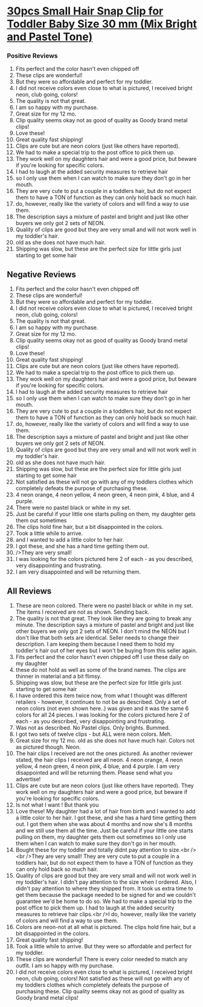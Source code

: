 # [30pcs Small Hair Snap Clip for Toddler Baby Size 30 mm (Mix Bright and Pastel Tone)](https://products.checkmycream.com/products/30pcs-Small-Hair-Snap-Clip-for-Toddler-Baby-Size-30-mm-(Mix-Bright-and-Pastel-Tone).html)

### Positive Reviews

<ol>
      <li>Fits perfect and the color hasn&#x27;t even chipped off</li>
      <li>These clips are wonderful!</li>
      <li>But they were so affordable and perfect for my toddler.</li>
      <li>I did not receive colors even close to what is pictured, I received bright neon, club going, colors!</li>
      <li>The quality is not that great.  </li>
      <li>I am so happy with my purchase.</li>
      <li>Great size for my 12 mo.</li>
      <li>Clip quality seems okay not as good of quality as Goody brand metal clips!</li>
      <li>Love these!  </li>
      <li>Great quality fast shipping!</li>
      <li>Clips are cute but are neon colors (just like others have reported).  </li>
      <li>We had to make a special trip to the post office to pick them up.</li>
      <li>They work well on my daughters hair and were a good price, but beware if you&#x27;re looking for specific colors.</li>
      <li>I had to laugh at the added security measures to retrieve hair</li>
      <li>so I only use them when I can watch to make sure they don&#x27;t go in her mouth.</li>
      <li>They are very cute to put a couple in a toddlers hair, but do not expect them to have a TON of function as they can only hold back so much hair.</li>
      <li>do, however, really like the variety of colors and will find a way to use them.</li>
      <li>The description says a mixture of pastel and bright and just like other buyers we only got 2 sets of NEON.  </li>
      <li>Quality of clips are good but they are very small and will not work well in my toddler&#x27;s hair.</li>
      <li>old as she does not have much hair.</li>
      <li>Shipping was slow, but these are the perfect size for little girls just starting to get some hair</li>
</ol>


<h2>Negative Reviews</h2>
<ol>
<li> Fits perfect and the color hasn&#x27;t even chipped off</li>
<li> These clips are wonderful!</li>
<li> But they were so affordable and perfect for my toddler.</li>
<li> I did not receive colors even close to what is pictured, I received bright neon, club going, colors!</li>
<li> The quality is not that great.  </li>
<li> I am so happy with my purchase.</li>
<li> Great size for my 12 mo.</li>
<li> Clip quality seems okay not as good of quality as Goody brand metal clips!</li>
<li> Love these!  </li>
<li> Great quality fast shipping!</li>
<li> Clips are cute but are neon colors (just like others have reported).  </li>
<li> We had to make a special trip to the post office to pick them up.</li>
<li> They work well on my daughters hair and were a good price, but beware if you&#x27;re looking for specific colors.</li>
<li> I had to laugh at the added security measures to retrieve hair</li>
<li> so I only use them when I can watch to make sure they don&#x27;t go in her mouth.</li>
<li> They are very cute to put a couple in a toddlers hair, but do not expect them to have a TON of function as they can only hold back so much hair.</li>
<li> do, however, really like the variety of colors and will find a way to use them.</li>
<li> The description says a mixture of pastel and bright and just like other buyers we only got 2 sets of NEON.  </li>
<li> Quality of clips are good but they are very small and will not work well in my toddler&#x27;s hair.</li>
<li> old as she does not have much hair.</li>
<li> Shipping was slow, but these are the perfect size for little girls just starting to get some hair</li>
<li> Not satisfied as these will not go with any of my toddlers clothes which completely defeats the purpose of purchasing these.</li>
<li> 4 neon orange, 4 neon yellow, 4 neon green, 4 neon pink, 4 blue, and 4 purple.</li>
<li> There were no pastel black or white in my set.  </li>
<li> Just be careful if your little one starts pulling on them, my daughter gets them out sometimes</li>
<li> The clips hold fine hair, but a bit disappointed in the colors.</li>
<li> Took a little while to arrive.</li>
<li> and I wanted to add a little color to her hair.  </li>
<li> I got these, and she has a hard time getting them out.  </li>
<li> /&gt;They are very small!</li>
<li> I was looking for the colors pictured here 2 of each - as you described, very disappointing and frustrating.</li>
<li> I am very disappointed and will be returning them.</li>
</ol>

<h2>All Reviews</h2>

<ol>
    <li> These are neon colored.  There were no pastel black or white in my set.  The items I received are not as shown.  Sending back.</li>
    <li> The quality is not that great.  They look like they are going to break any minute.  The description says a mixture of pastel and bright and just like other buyers we only got 2 sets of NEON.  I don&#x27;t mind the NEON but I don&#x27;t like that both sets are identical.  Seller needs to change their description.  I am keeping them because I need them to hold my toddler&#x27;s hair out of her eyes but I won&#x27;t be buying from this seller again.</li>
    <li> Fits perfect and the color hasn&#x27;t even chipped off I use these daily on my daughter</li>
    <li> these do not hold as well as some of the brand names.  The clips are thinner in material and a bit flimsy.</li>
    <li> Shipping was slow, but these are the perfect size for little girls just starting to get some hair</li>
    <li> I have ordered this item twice now, from what I thought was different retailers - however, it continues to not be as described. Only a set of neon colors (not even shown here..) was given and it was the same 6 colors for all 24 pieces. I was looking for the colors pictured here 2 of each - as you described, very disappointing and frustrating.</li>
    <li> Was not as described. No Pastel clips. Only brights. Bummed.</li>
    <li> I got two sets of twelve clips - but ALL were neon colors. Meh.</li>
    <li> Great size for my 12 mo. old as she does not have much hair. Colors not as pictured though. Neon.</li>
    <li> The hair clips I received are not the ones pictured. As another reviewer stated, the hair clips I received are all neon. 4 neon orange, 4 neon yellow, 4 neon green, 4 neon pink, 4 blue, and 4 purple. I am very disappointed and will be returning them. Please send what you advertise!</li>
    <li> Clips are cute but are neon colors (just like others have reported).  They work well on my daughters hair and were a good price, but beware if you&#x27;re looking for specific colors.</li>
    <li> Is not what I want ! But thank you</li>
    <li> Love these!  My daughter had a lot of hair from birth and I wanted to add a little color to her hair.  I got these, and she has a hard time getting them out.  I got them when she was about 4 months and now she&#x27;s 8 months and we still use them all the time.  Just be careful if your little one starts pulling on them, my daughter gets them out sometimes so I only use them when I can watch to make sure they don&#x27;t go in her mouth.</li>
    <li> Bought these for my toddler and totally didnt pay attention to size.&lt;br /&gt;&lt;br /&gt;They are very small! They are very cute to put a couple in a toddlers hair, but do not expect them to have a TON of function as they can only hold back so much hair.</li>
    <li> Quality of clips are good but they are very small and will not work well in my toddler&#x27;s hair. I didn&#x27;t pay attention to the size when I ordered. Also, I didn&#x27;t pay attention to where they shipped from. It took us extra time to get them because the package needed to be signed for and we couldn&#x27;t guarantee we&#x27;d be home to do so.  We had to make a special trip to the post office to pick them up. I had to laugh at the added security measures to retrieve hair clips.&lt;br /&gt;I do, however, really like the variety of colors and will find a way to use them.</li>
    <li> Colors are neon-not at all what is pictured.  The clips hold fine hair, but a bit disappointed in the colors.</li>
    <li> Great quality fast shipping!</li>
    <li> Took a little while to arrive. But they were so affordable and perfect for my toddler.</li>
    <li> These clips are wonderful! There is every color needed to match any outfit. I am so happy with my purchase.</li>
    <li> I did not receive colors even close to what is pictured, I received bright neon, club going, colors! Not satisfied as these will not go with any of my toddlers clothes which completely defeats the purpose of purchasing these. Clip quality seems okay not as good of quality as Goody brand metal clips!</li>
</ol>




